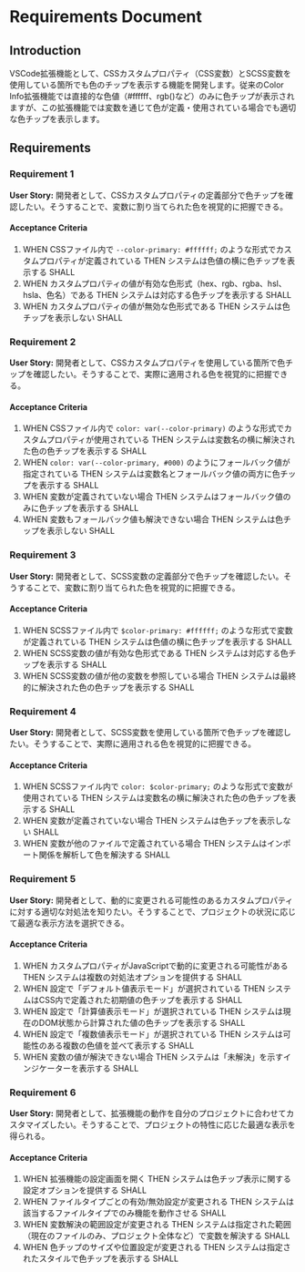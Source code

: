 # Requirements Document

## Introduction

VSCode拡張機能として、CSSカスタムプロパティ（CSS変数）とSCSS変数を使用している箇所でも色のチップを表示する機能を開発します。従来のColor Info拡張機能では直接的な色値（#ffffff、rgb()など）のみに色チップが表示されますが、この拡張機能では変数を通じて色が定義・使用されている場合でも適切な色チップを表示します。

## Requirements

### Requirement 1

**User Story:** 開発者として、CSSカスタムプロパティの定義部分で色チップを確認したい。そうすることで、変数に割り当てられた色を視覚的に把握できる。

#### Acceptance Criteria

1. WHEN CSSファイル内で `--color-primary: #ffffff;` のような形式でカスタムプロパティが定義されている THEN システムは色値の横に色チップを表示する SHALL
2. WHEN カスタムプロパティの値が有効な色形式（hex、rgb、rgba、hsl、hsla、色名）である THEN システムは対応する色チップを表示する SHALL
3. WHEN カスタムプロパティの値が無効な色形式である THEN システムは色チップを表示しない SHALL

### Requirement 2

**User Story:** 開発者として、CSSカスタムプロパティを使用している箇所で色チップを確認したい。そうすることで、実際に適用される色を視覚的に把握できる。

#### Acceptance Criteria

1. WHEN CSSファイル内で `color: var(--color-primary)` のような形式でカスタムプロパティが使用されている THEN システムは変数名の横に解決された色の色チップを表示する SHALL
2. WHEN `color: var(--color-primary, #000)` のようにフォールバック値が指定されている THEN システムは変数名とフォールバック値の両方に色チップを表示する SHALL
3. WHEN 変数が定義されていない場合 THEN システムはフォールバック値のみに色チップを表示する SHALL
4. WHEN 変数もフォールバック値も解決できない場合 THEN システムは色チップを表示しない SHALL

### Requirement 3

**User Story:** 開発者として、SCSS変数の定義部分で色チップを確認したい。そうすることで、変数に割り当てられた色を視覚的に把握できる。

#### Acceptance Criteria

1. WHEN SCSSファイル内で `$color-primary: #ffffff;` のような形式で変数が定義されている THEN システムは色値の横に色チップを表示する SHALL
2. WHEN SCSS変数の値が有効な色形式である THEN システムは対応する色チップを表示する SHALL
3. WHEN SCSS変数の値が他の変数を参照している場合 THEN システムは最終的に解決された色の色チップを表示する SHALL

### Requirement 4

**User Story:** 開発者として、SCSS変数を使用している箇所で色チップを確認したい。そうすることで、実際に適用される色を視覚的に把握できる。

#### Acceptance Criteria

1. WHEN SCSSファイル内で `color: $color-primary;` のような形式で変数が使用されている THEN システムは変数名の横に解決された色の色チップを表示する SHALL
2. WHEN 変数が定義されていない場合 THEN システムは色チップを表示しない SHALL
3. WHEN 変数が他のファイルで定義されている場合 THEN システムはインポート関係を解析して色を解決する SHALL

### Requirement 5

**User Story:** 開発者として、動的に変更される可能性のあるカスタムプロパティに対する適切な対処法を知りたい。そうすることで、プロジェクトの状況に応じて最適な表示方法を選択できる。

#### Acceptance Criteria

1. WHEN カスタムプロパティがJavaScriptで動的に変更される可能性がある THEN システムは複数の対処法オプションを提供する SHALL
2. WHEN 設定で「デフォルト値表示モード」が選択されている THEN システムはCSS内で定義された初期値の色チップを表示する SHALL
3. WHEN 設定で「計算値表示モード」が選択されている THEN システムは現在のDOM状態から計算された値の色チップを表示する SHALL
4. WHEN 設定で「複数値表示モード」が選択されている THEN システムは可能性のある複数の色値を並べて表示する SHALL
5. WHEN 変数の値が解決できない場合 THEN システムは「未解決」を示すインジケーターを表示する SHALL

### Requirement 6

**User Story:** 開発者として、拡張機能の動作を自分のプロジェクトに合わせてカスタマイズしたい。そうすることで、プロジェクトの特性に応じた最適な表示を得られる。

#### Acceptance Criteria

1. WHEN 拡張機能の設定画面を開く THEN システムは色チップ表示に関する設定オプションを提供する SHALL
2. WHEN ファイルタイプごとの有効/無効設定が変更される THEN システムは該当するファイルタイプでのみ機能を動作させる SHALL
3. WHEN 変数解決の範囲設定が変更される THEN システムは指定された範囲（現在のファイルのみ、プロジェクト全体など）で変数を解決する SHALL
4. WHEN 色チップのサイズや位置設定が変更される THEN システムは指定されたスタイルで色チップを表示する SHALL
